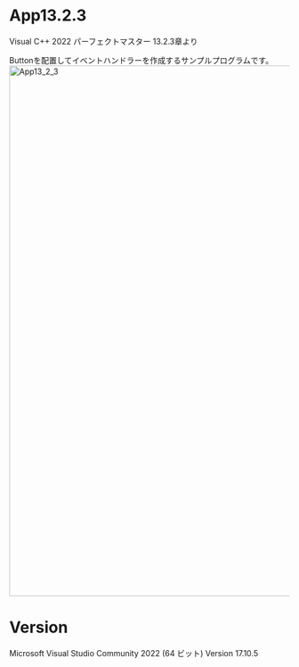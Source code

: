 # App13.2.3
Visual C++ 2022 パーフェクトマスター 
13.2.3章より 
 
Buttonを配置してイベントハンドラーを作成するサンプルプログラムです。 
 <img width="952" alt="App13_2_3" src="https://github.com/user-attachments/assets/1e43c08b-d4dc-45c2-8fb1-7b87850de947" />

# Version
Microsoft Visual Studio Community 2022 (64 ビット) Version 17.10.5

